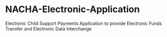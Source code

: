 # NACHA-Electronic-Application
Electronic Child Support Payments Application to provide Electronic Funds Transfer and Electronic Data Interchange
